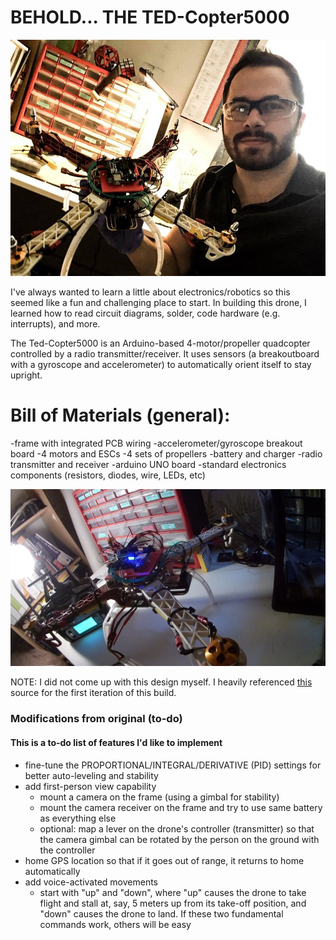 BEHOLD... THE TED-Copter5000
==========================

![dronepic](https://github.com/theodorehadges/quadcopter-drone/blob/master/images/selfiedrone.jpg "Drone selfie!")

I've always wanted to learn a little about electronics/robotics so this seemed like a fun and challenging place to start. In building this drone, I learned how to read circuit diagrams, solder, code hardware (e.g. interrupts), and more.

The Ted-Copter5000 is an Arduino-based 4-motor/propeller quadcopter controlled by a radio transmitter/receiver. It uses sensors (a breakoutboard with a gyroscope and accelerometer) to automatically orient itself to stay upright.

# Bill of Materials (general):
-frame with integrated PCB wiring
-accelerometer/gyroscope breakout board
-4 motors and ESCs
-4 sets of propellers
-battery and charger
-radio transmitter and receiver
-arduino UNO board
-standard electronics components (resistors, diodes, wire, LEDs, etc) 

![dronepic](https://github.com/theodorehadges/quadcopter-drone/blob/master/images/tabledrone.JPG "The drone!")

NOTE: I did not come up with this design myself. I heavily referenced [this](http://www.brokking.net) source for the first iteration of this build. 

### Modifications from original (to-do)
#### This is a to-do list of features I'd like to implement
* fine-tune the PROPORTIONAL/INTEGRAL/DERIVATIVE (PID) settings for better
  auto-leveling and stability
* add first-person view capability
  * mount a camera on the frame (using a gimbal for stability)
  * mount the camera receiver on the frame and try to use same battery as
    everything else
  * optional:  map a lever on the drone's controller
    (transmitter) so that the camera gimbal can be rotated by the person on
the ground with the controller
* home GPS location so that if it goes out of range, it returns to home
  automatically
* add voice-activated movements
  * start with "up" and "down", where "up" causes the drone to take flight
    and stall at, say, 5 meters up from its take-off position, and "down" causes the drone to land. If these two fundamental commands work, others will be easy  


